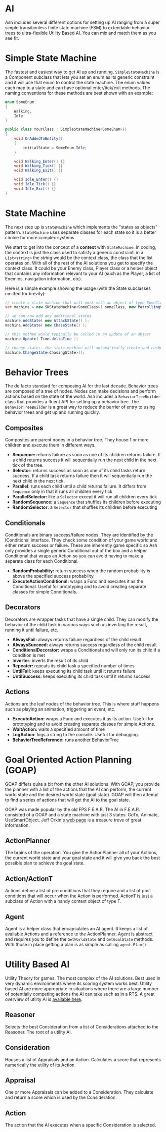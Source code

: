 AI
==========
Ash includes several different options for setting up AI ranging from a super simple transitionless finite state machine (FSM) to extendable behavior trees to ultra-flexible Utility Based AI. You can mix and match them as you see fit.


Simple State Machine
==========
The fastest and easiest way to get AI up and running. `SimpleStateMachine` is a Component subclass that lets you set an enum as its generic constraint and it will use that enum to control the state machine. The enum values each map to a state and can have optional enter/tick/exit methods. The naming conventions for these methods are best shown with an example:

```csharp
enum SomeEnum
{
    Walking,
    Idle
}

public class YourClass : SimpleStateMachine<SomeEnum>()
{
    void OnAddedToEntity()
    {
        initialState = SomeEnum.Idle;
    }

    void Walking_Enter() {}
    void Walking_Tick() {}
    void Walking_Exit() {}

    void Idle_Enter() {}
    void Idle_Tick() {}
    void Idle_Exit() {}
}
```


State Machine
==========
The next step up is `StateMachine` which implements the "states as objects" pattern. `StateMachine` uses separate classes for each state so it is a better choice for more complex systems.

We start to get into the concept of a **context** with `StateMachine`. In coding, the context is just the class used to satisfy a generic constraint. in a `List<string>` the *string* would be the context class, the class that the list operates on. With all of the rest of the AI solutions you get to specify the context class. It could be your Enemy class, Player class or a helper object that contains any information relevant to your AI (such as the Player, a list of Enemies, navigation information, etc).

Here is a simple example showing the usage (with the State subclasses omitted for brevity):

```csharp
// create a state machine that will work with an object of type SomeClass as the focus with an initial state of PatrollingState
var machine = new SKStateMachine<SomeClass>( someClass, new PatrollingState() );

// we can now add any additional states
machine.AddState( new AttackState() );
machine.AddState( new ChaseState() );

// this method would typically be called in an update of an object
machine.Update( Time.deltaTime );

// change states. the state machine will automatically create and cache an instance of the class (in this case ChasingState)
machine.ChangeState<ChasingState>();
```



Behavior Trees
==========
The de facto standard for composing AI for the last decade. Behavior trees are composed of a tree of nodes. Nodes can make decisions and perform actions based on the state of the world. Ash includes a `BehaviorTreeBuilder` class that provides a fluent API for setting up a behavior tree. The `BehaviorTreeBuilder` is a great way to reduce the barrier of entry to using behavior trees and get up and running quickly.


## Composites
Composites are parent nodes in a behavior tree. They house 1 or more children and execute them in different ways.

- **Sequence<T>:** returns failure as soon as one of its children returns failure. If a child returns success it will sequentially run the next child in the next tick of the tree.
- **Selector<T>:** returns success as soon as one of its child tasks return success. If a child task returns failure then it will sequentially run the next child in the next tick.
- **Parallel<T>:** runs each child until a child returns failure. It differs from `Sequence` only in that it runs all children every tick
- **ParallelSelector<T>:** like a `Selector` except it will run all children every tick
- **RandomSequence<T>:** a `Sequence` that shuffles its children before executing
- **RandomSelector<T>:** a `Selector` that shuffles its children before executing


## Conditionals
Conditionals are binary success/failure nodes. They are identified by the IConditional interface. They check some condition of your game world and either return success or failure. These are inherently game specific so Ash only provides a single generic Conditional out of the box and a helper Conditional that wraps an Action so you can avoid having to make a separate class for each Conditional.

- **RandomProbability<T>:** return success when the random probability is above the specified success probability
- **ExecuteActionConditional<T>:** wraps a Func and executes it as the Conditional. Useful for prototyping and to avoid creating separate classes for simple Conditionals.


## Decorators
Decorators are wrapper tasks that have a single child. They can modify the behavior of the child task in various ways such as inverting the result, running it until failure, etc.

- **AlwaysFail<T>:** always returns failure regardless of the child result
- **AlwaysSucceed<T>:** always returns success regardless of the child result
- **ConditionalDecorator<T>:** wraps a Conditional and will only run its child if a condition is met
- **Inverter<T>:** inverts the result of its child
- **Repeater<T>:** repeats its child task a specified number of times
- **UntilFail<T>:** keeps executing its child task until it returns failure
- **UntilSuccess<T>:** keeps executing its child task until it returns success


## Actions
Actions are the leaf nodes of the behavior tree. This is where stuff happens such as playing an animation, triggering an event, etc.

- **ExecuteAction<T>:** wraps a Func and executes it as its action. Useful for prototyping and to avoid creating separate classes for simple Actions.
- **WaitAction<T>:** waits a specified amount of time
- **LogAction<T>:** logs a string to the console. Useful for debugging.
- **BehaviorTreeReference<T>:** runs another BehaviorTree<T>



Goal Oriented Action Planning (GOAP)
==========
GOAP differs quite a bit from the other AI solutions. With GOAP, you provide the planner with a list of the actions that the AI can perform, the current world state and the desired world state (goal state). GOAP will then attempt to find a series of actions that will get the AI to the goal state.

GOAP was made popular by the old FPS F.E.A.R. The AI in F.E.A.R. consisted of a GOAP and a state machine with just 3 states: GoTo, Animate, UseSmartObject. Jeff Orkin's [web page](http://alumni.media.mit.edu/~jorkin/goap.html) is a treasure trove of great information.


## ActionPlanner
The brains of the operation. You give the ActionPlanner all of your Actions, the current world state and your goal state and it will give you back the best possible plan to achieve the goal state.


## Action/ActionT
Actions define a list of pre conditions that they require and a list of post conditions that will occur when the Action is performed. ActionT is just a subclass of Action with a handy context object of type T.


## Agent
Agent is a helper class that encapsulates an AI agent. It keeps a list of available Actions and a reference to the ActionPlanner. Agent is abstract and requires you to define the `GetWorldState` and `GetGoalState` methods. With those in place getting a plan is as simple as calling `agent.Plan()`.




Utility Based AI
==========
Utility Theory for games. The most complex of the AI solutions. Best used in very dynamic environments where its scoring system works best. Utility based AI are more appropriate in situations where there are a large number of potentially competing actions the AI can take such as in a RTS. A great overview of utility AI is [available here](http://www.gdcvault.com/play/1012410/Improving-AI-Decision-Modeling-Through).


## Reasoner
Selects the best Consideration from a list of Considerations attached to the Reasoner. The root of a utility AI.


## Consideration
Houses a list of Appraisals and an Action. Calculates a score that represents numerically the utility of its Action.


## Appraisal
One or more Appraisals can be added to a Consideration. They calculate and return a score which is used by the Consideration.


## Action
The action that the AI executes when a specific Consideration is selected.
